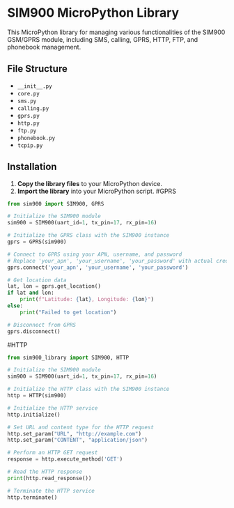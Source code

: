 # SIM900 MicroPython Library

This MicroPython library for managing various functionalities of the SIM900 GSM/GPRS module, including SMS, calling, GPRS, HTTP, FTP, and phonebook management.

## File Structure
- `__init__.py`
- `core.py`
- `sms.py`
- `calling.py`
- `gprs.py`
- `http.py`
- `ftp.py`
- `phonebook.py`
- `tcpip.py`

## Installation
1. **Copy the library files** to your MicroPython device.
2. **Import the library** into your MicroPython script.
#GPRS
```python
from sim900 import SIM900, GPRS

# Initialize the SIM900 module
sim900 = SIM900(uart_id=1, tx_pin=17, rx_pin=16)

# Initialize the GPRS class with the SIM900 instance
gprs = GPRS(sim900)

# Connect to GPRS using your APN, username, and password
# Replace 'your_apn', 'your_username', 'your_password' with actual credentials
gprs.connect('your_apn', 'your_username', 'your_password')

# Get location data
lat, lon = gprs.get_location()
if lat and lon:
    print(f"Latitude: {lat}, Longitude: {lon}")
else:
    print("Failed to get location")

# Disconnect from GPRS
gprs.disconnect()
```
#HTTP
```python
from sim900_library import SIM900, HTTP

# Initialize the SIM900 module
sim900 = SIM900(uart_id=1, tx_pin=17, rx_pin=16)

# Initialize the HTTP class with the SIM900 instance
http = HTTP(sim900)

# Initialize the HTTP service
http.initialize()

# Set URL and content type for the HTTP request
http.set_param("URL", "http://example.com")
http.set_param("CONTENT", "application/json")

# Perform an HTTP GET request
response = http.execute_method('GET')

# Read the HTTP response
print(http.read_response())

# Terminate the HTTP service
http.terminate()
```
